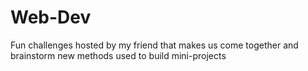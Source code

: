 # Web-Dev
Fun challenges hosted by my friend that makes us come together and brainstorm new methods used to build mini-projects 
